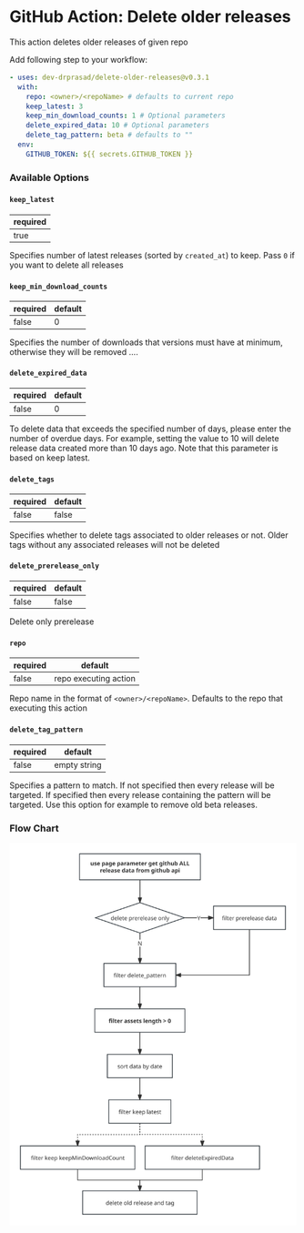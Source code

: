 # GitHub Action: Delete older releases

This action deletes older releases of given repo

Add following step to your workflow:

```yaml
- uses: dev-drprasad/delete-older-releases@v0.3.1
  with:
    repo: <owner>/<repoName> # defaults to current repo
    keep_latest: 3
    keep_min_download_counts: 1 # Optional parameters
    delete_expired_data: 10 # Optional parameters
    delete_tag_pattern: beta # defaults to ""
  env:
    GITHUB_TOKEN: ${{ secrets.GITHUB_TOKEN }}
```

### Available Options

#### `keep_latest`

| required |
| -------- |
| true     |

Specifies number of latest releases (sorted by `created_at`) to keep. Pass `0` if you want to delete all releases

#### `keep_min_download_counts`

| required | default |
| -------- | ------- |
| false    |    0    |

Specifies the number of downloads that versions must have at minimum, otherwise they will be removed ....

#### `delete_expired_data`

| required | default |
| -------- | ------- |
| false    |    0    |

To delete data that exceeds the specified number of days, please enter the number of overdue days. For example, setting the value to 10 will delete release data created more than 10 days ago. Note that this parameter is based on keep latest.

#### `delete_tags`

| required | default |
| -------- | ------- |
| false    | false   |

Specifies whether to delete tags associated to older releases or not. Older tags without any associated releases will not be deleted

#### `delete_prerelease_only`

| required | default |
| -------- | ------- |
| false    | false   |

Delete only prerelease

#### `repo`

| required | default               |
| -------- | --------------------- |
| false    | repo executing action |

Repo name in the format of `<owner>/<repoName>`. Defaults to the repo that executing this action

#### `delete_tag_pattern`

| required | default      |
| -------- | ------------ |
| false    | empty string |

Specifies a pattern to match. If not specified then every release will be targeted. If specified then every release containing the pattern will be targeted. Use this option for example to remove old beta releases.

### Flow Chart
![http-bw](flowChart.svg)